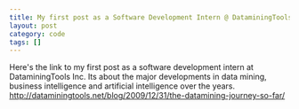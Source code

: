 ```yaml
---
title: My first post as a Software Development Intern @ DataminingTools Inc.
layout: post
category: code
tags: []
---
```


Here's the link to my first post as a software development intern at
DataminingTools Inc.
Its about the major developments in data mining, business intelligence
and artificial intelligence over the years.
<http://dataminingtools.net/blog/2009/12/31/the-datamining-journey-so-far/>
